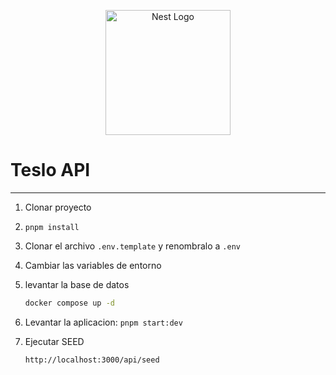 <p align="center">
  <a href="http://nestjs.com/" target="blank"><img src="https://nestjs.com/img/logo-small.svg" width="200" alt="Nest Logo" /></a>
</p>

# Teslo API

---

1. Clonar proyecto
2. `pnpm install`
3. Clonar el archivo `.env.template` y renombralo a `.env`
4. Cambiar las variables de entorno
5. levantar la base de datos

   ```bash
   docker compose up -d
   ```

6. Levantar la aplicacion: `pnpm start:dev`

7. Ejecutar SEED

   ```text
   http://localhost:3000/api/seed
   ```
